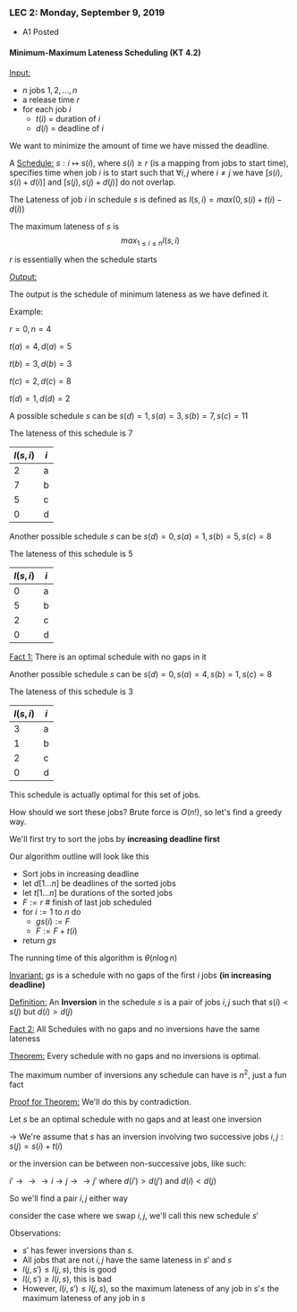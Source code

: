### LEC 2: Monday, September 9, 2019

- A1 Posted

#### Minimum-Maximum Lateness Scheduling (KT 4.2)

<u>Input:</u>

- $n$ jobs $1,2,..., n$
- a release time $r$
- for each job $i$
  - $t(i)$ = duration of $i$
  - $d(i)$ = deadline of $i$

We want to minimize the amount of time we have missed the deadline.

A <u>Schedule:</u> $s: i \mapsto s(i)$, where $s(i) \geq r$ (is a mapping from jobs to start time), specifies time when job $i$ is to start such that $\forall i, j$ where $i \neq j$ we have $[s(i), s(i)+d(i)]$ and  $[s(j), s(j)+d(j)]$ do not overlap.

The Lateness of job $i$ in schedule $s$ is defined as $l(s,i) = max(0, s(i)+t(i)-d(i))$

The maximum lateness of $s$ is $$max_{1 \leq i \leq n} l(s,i)$$

$r$ is essentially when the schedule starts

<u>Output:</u>

The output is the schedule of minimum lateness as we have defined it.

Example:

$r = 0, n = 4$

$t(a) = 4, d(a) = 5$

$t(b) = 3, d(b) = 3$

$t(c) = 2, d(c) = 8$

$t(d) = 1, d(d) = 2$

A possible schedule $s$ can be $s(d) = 1, s(a) = 3, s(b) = 7, s(c) = 11$

The lateness of this schedule is 7

| $l(s,i)$ | $i$  |
| -------- | ---- |
| 2        | a    |
| 7        | b    |
| 5        | c    |
| 0        | d    |

Another possible schedule $s$ can be $s(d) = 0, s(a) = 1, s(b) = 5, s(c) = 8$

The lateness of this schedule is 5

| $l(s,i)$ | $i$  |
| -------- | ---- |
| 0        | a    |
| 5        | b    |
| 2        | c    |
| 0        | d    |

<u>Fact 1:</u> There is an optimal schedule with no gaps in it

Another possible schedule $s$ can be $s(d) = 0, s(a) = 4, s(b) = 1, s(c) = 8$

The lateness of this schedule is 3

| $l(s,i)$ | $i$  |
| -------- | ---- |
| 3        | a    |
| 1        | b    |
| 2        | c    |
| 0        | d    |

This schedule is actually optimal for this set of jobs.

How should we sort these jobs? Brute force is $O(n!)$, so let's find a greedy way.

We'll first try to sort the jobs by **increasing deadline first**

Our algorithm outline will look like this

- Sort jobs in increasing deadline
- let $d[1...n]$ be deadlines of the sorted jobs
- let $t[1...n]$ be durations of the sorted jobs
- $F := r$ # finish of last job scheduled
- for $i := 1$ to $n$ do
  - $gs(i) :=F$
  - $F := F + t(i)$
- return $gs$

The running time of this algorithm is $\theta (n\log n)$

<u>Invariant:</u> $gs$ is a schedule with no gaps of the first $i$ jobs **(in increasing deadline)**

<u>Definition:</u> An **Inversion** in the schedule $s$ is a pair of jobs $i, j$ such that $s(i) < s(j)$ but $d(i) > d(j)$

<u>Fact 2:</u> All Schedules with no gaps and no inversions have the same lateness

<u>Theorem:</u> Every schedule with no gaps and no inversions is optimal.

The maximum number of inversions any schedule can have is $n^2$, just a fun fact

<u>Proof for Theorem:</u> We'll do this by contradiction.

Let $s$ be an optimal schedule with no gaps and at least one inversion

$\longrightarrow$ We're assume that $s$ has an inversion involving two successive jobs $i, j : s(j) = s(i) + t(i)$

or the inversion can be between non-successive jobs, like such:

$i'\rightarrow\rightarrow\rightarrow i\rightarrow j\rightarrow\rightarrow j'$ where $d(i') > d(j')$ and $d(i) < d(j)$

So we'll find a pair $i,j$ either way

consider the case where we swap $i,j$, we'll call this new schedule $s'$

Observations:

- $s'$ has fewer inversions than $s$.
- All jobs that are not $i,j$ have the same lateness in $s'$ and $s$
- $l(j, s') \leq l(j, s)$, this is good
- $l(i, s') \geq l(i, s)$, this is bad
- However, $l(i, s') \leq l(j, s)$, so the maximum lateness of any job in $s' \leq$ the maximum lateness of any job in $s$

